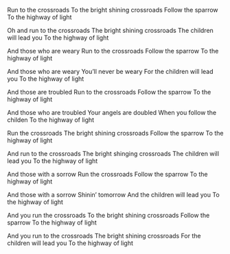 Run to the crossroads
To the bright shining crossroads
Follow the sparrow
To the highway of light

Oh and run to the crossroads
The bright shining crossroads
The children will lead you
To the highway of light

And those who are weary
Run to the crossroads
Follow the sparrow
To the highway of light

And those who are weary
You’ll never be weary
For the children will lead you
To the highway of light

And those are troubled
Run to the crossroads
Follow the sparrow
To the highway of light

And those who are troubled
Your angels are doubled
When you follow the childen
To the highway of light

Run the crossroads
The bright shining crossroads
Follow the sparrow
To the highway of light

And run to the crossroads
The bright shinging crossroads
The children will lead you
To the highway of light

And those with a sorrow
Run the crossroads
Follow the sparrow
To the highway of light

And those with a sorrow
Shinin’ tomorrow
And the children will lead you
To the highway of light

And you run the crossroads
To the bright shining crossroads
Follow the sparrow
To the highway of light

And you run to the crossroads
The bright shining crossroads
For the children will lead you
To the highway of light
